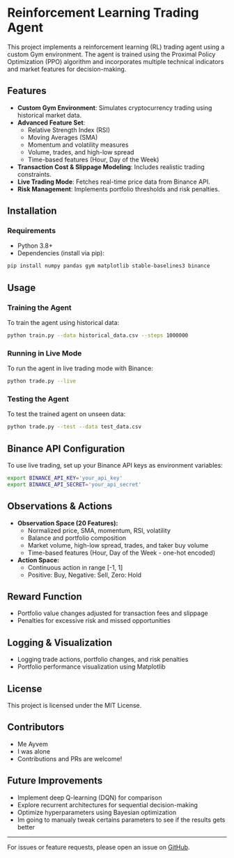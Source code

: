 # Reinforcement Learning Trading Agent

This project implements a reinforcement learning (RL) trading agent using a custom Gym environment. The agent is trained using the Proximal Policy Optimization (PPO) algorithm and incorporates multiple technical indicators and market features for decision-making.

## Features

- **Custom Gym Environment**: Simulates cryptocurrency trading using historical market data.
- **Advanced Feature Set**:
  - Relative Strength Index (RSI)
  - Moving Averages (SMA)
  - Momentum and volatility measures
  - Volume, trades, and high-low spread
  - Time-based features (Hour, Day of the Week)
- **Transaction Cost & Slippage Modeling**: Includes realistic trading constraints.
- **Live Trading Mode**: Fetches real-time price data from Binance API.
- **Risk Management**: Implements portfolio thresholds and risk penalties.

## Installation

### Requirements

- Python 3.8+
- Dependencies (install via pip):

```bash
pip install numpy pandas gym matplotlib stable-baselines3 binance
```

## Usage

### Training the Agent

To train the agent using historical data:

```bash
python train.py --data historical_data.csv --steps 1000000
```

### Running in Live Mode

To run the agent in live trading mode with Binance:

```bash
python trade.py --live
```

### Testing the Agent

To test the trained agent on unseen data:

```bash
python trade.py --test --data test_data.csv
```

## Binance API Configuration

To use live trading, set up your Binance API keys as environment variables:

```bash
export BINANCE_API_KEY='your_api_key'
export BINANCE_API_SECRET='your_api_secret'
```

## Observations & Actions

- **Observation Space (20 Features):**
  - Normalized price, SMA, momentum, RSI, volatility
  - Balance and portfolio composition
  - Market volume, high-low spread, trades, and taker buy volume
  - Time-based features (Hour, Day of the Week - one-hot encoded)
- **Action Space:**
  - Continuous action in range [-1, 1]
  - Positive: Buy, Negative: Sell, Zero: Hold

## Reward Function

- Portfolio value changes adjusted for transaction fees and slippage
- Penalties for excessive risk and missed opportunities

## Logging & Visualization

- Logging trade actions, portfolio changes, and risk penalties
- Portfolio performance visualization using Matplotlib

## License

This project is licensed under the MIT License.

## Contributors

- Me Ayvem
- I was alone
- Contributions and PRs are welcome!

## Future Improvements

- Implement deep Q-learning (DQN) for comparison
- Explore recurrent architectures for sequential decision-making
- Optimize hyperparameters using Bayesian optimization
- Im going to manualy tweak certains parameters to see if the results gets better 

---

For issues or feature requests, please open an issue on [GitHub](https://github.com/Ayvem/trading-IA/issues).
